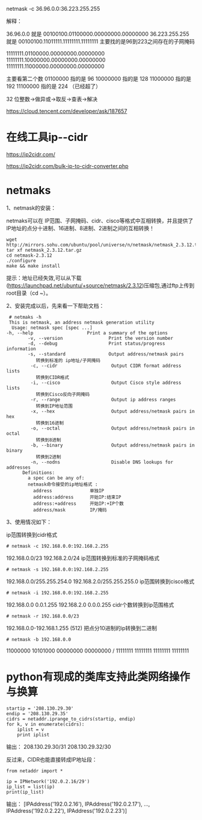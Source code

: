 

netmask -c 36.96.0.0:36.223.255.255


解释：

36.96.0.0 就是 00100100.01100000.00000000.00000000
36.223.255.255  就是 00100100.11011111.11111111.11111111
主要找的是96到223之间存在的子网掩码

11111111.01100000.00000000.00000000
11111111.10000000.00000000.00000000
11111111.11000000.00000000.00000000

主要看第二个数
01100000 指的是 96 
10000000 指的是 128 
11000000 指的是 192 
11100000 指的是 224 （已经超了）


32 位整数→做异或→取反→查表→解决

https://cloud.tencent.com/developer/ask/187657

# 在线工具ip--cidr

https://ip2cidr.com/

https://ip2cidr.com/bulk-ip-to-cidr-converter.php

# netmaks

1、netmask的安装：

netmaks可以在 IP范围、子网掩码、cidr、cisco等格式中互相转换，并且提供了IP地址的点分十进制、16进制、8进制、2进制之间的互相转换！

```
wget http://mirrors.sohu.com/ubuntu/pool/universe/n/netmask/netmask_2.3.12.tar.gz
tar xf netmask_2.3.12.tar.gz
cd netmask-2.3.12
./configure
make && make install
```
提示：地址已经失效,可以从下载 (https://launchpad.net/ubuntu/+source/netmask/2.3.12)压缩包,通过ftp上传到root目录（cd ~）。


2、安装完成以后，先来看一下帮助文档：

```
 # netmaks -h
 This is netmask, an address netmask generation utility
  Usage: netmask spec [spec ...]
-h, --help                    Print a summary of the options
        -v, --version                 Print the version number
        -d, --debug                   Print status/progress information
        -s, --standard                Output address/netmask pairs
           转换到标准的 ip地址/子网掩码
         -c, --cidr                    Output CIDR format address lists
           转换到CIDR格式
         -i, --cisco                   Output Cisco style address lists
           转换到Cisco反向子网掩码
         -r, --range                   Output ip address ranges
           转换到IP地址范围
         -x, --hex                     Output address/netmask pairs in hex
           转换到16进制
         -o, --octal                   Output address/netmask pairs in octal
           转换到8进制
         -b, --binary                  Output address/netmask pairs in binary
           转换到2进制
         -n, --nodns                   Disable DNS lookups for addresses
      Definitions:
        a spec can be any of:
        netmask命令接受的ip地址格式 :
          address              单独IP
          address:address      开始IP:结束IP
          address:+address     开始IP:+IP个数
          address/mask         IP/掩码
```     
3、使用情况如下：

ip范围转换到cidr格式
```
# netmask -c 192.168.0.0:192.168.2.255
```
192.168.0.0/23
192.168.2.0/24
ip范围转换到标准的子网掩码格式
```
# netmask -s 192.168.0.0:192.168.2.255
```
192.168.0.0/255.255.254.0
192.168.2.0/255.255.255.0
ip范围转换到cisco格式
```
# netmask -i 192.168.0.0:192.168.2.255
```
192.168.0.0 0.0.1.255
192.168.2.0 0.0.0.255
cidr个数转换到ip范围格式
```
# netmask -r 192.168.0.0/23
```
192.168.0.0-192.168.1.255   (512)
把点分10进制的ip转换到二进制

```
# netmask -b 192.168.0.0
```
11000000 10101000 00000000 00000000 / 11111111 11111111 11111111 11111111


# python有现成的类库支持此类网络操作与换算

```
startip = '208.130.29.30'
endip = '208.130.29.35'
cidrs = netaddr.iprange_to_cidrs(startip, endip)
for k, v in enumerate(cidrs):
    iplist = v
    print iplist
```
输出：
208.130.29.30/31
208.130.29.32/30

反过来，CIDR也能直接转成IP地址段：
```
from netaddr import *

ip = IPNetwork('192.0.2.16/29')
ip_list = list(ip)
print(ip_list)
```
输出：
[IPAddress('192.0.2.16'), IPAddress('192.0.2.17'), …, IPAddress('192.0.2.22'), IPAddress('192.0.2.23')]